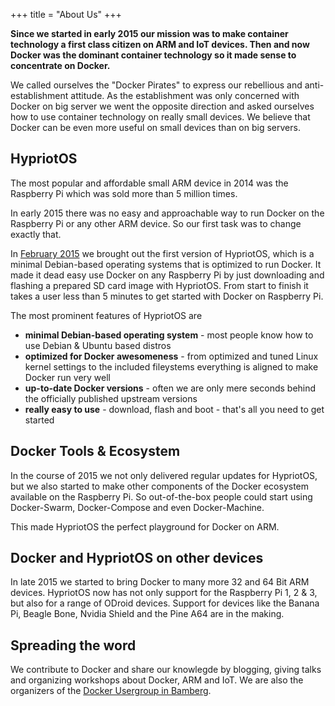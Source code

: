 +++
title = "About Us"
+++

__Since we started in early 2015 our mission was to make container technology a first class citizen on ARM and IoT devices.
Then and now Docker was the dominant container technology so it made sense to concentrate on Docker.__

We called ourselves the "Docker Pirates" to express our rebellious and anti-establishment attitude.
As the establishment was only concerned with Docker on big server we went the opposite direction and asked ourselves how to use container technology on really small devices.
We believe that Docker can be even more useful on small devices than on big servers.

## HypriotOS
The most popular and affordable small ARM device in 2014 was the Raspberry Pi which was sold more than 5 million times.

In early 2015 there was no easy and approachable way to run Docker on the Raspberry Pi or any other ARM device.
So our first task was to change exactly that.

In [February 2015](/post/kick-ass-raspberry-pi-2-having-a-forbidden-love-affair-with-docker-1-dot-4-1/) we brought out the first version of HypriotOS, which is a minimal Debian-based operating systems that is optimized to run Docker.
It made it dead easy use Docker on any Raspberry Pi by just downloading and flashing a prepared SD card image with HypriotOS.
From start to finish it takes a user less than 5 minutes to get started with Docker on Raspberry Pi.

The most prominent features of HypriotOS are

- __minimal Debian-based operating system__ - most people know how to use Debian & Ubuntu based distros
- __optimized for Docker awesomeness__ - from optimized and tuned Linux kernel settings to the included fileystems everything is aligned to make Docker run very well
- __up-to-date Docker versions__ - often we are only mere seconds behind the officially published upstream versions
- __really easy to use__ - download, flash and boot - that's all you need to get started

## Docker Tools & Ecosystem
In the course of 2015 we not only delivered regular updates for HypriotOS, but we also started to make other components of the Docker ecosystem available on the Raspberry Pi.
So out-of-the-box people could start using Docker-Swarm, Docker-Compose and even Docker-Machine.

This made HypriotOS the perfect playground for Docker on ARM.

## Docker and HypriotOS on other devices
In late 2015 we started to bring Docker to many more 32 and 64 Bit ARM devices. HypriotOS now has not only support for the Raspberry Pi 1, 2 & 3, but also for a range of ODroid devices.
Support for devices like the Banana Pi, Beagle Bone, Nvidia Shield and the Pine A64 are in the making.

## Spreading the word
We contribute to Docker and share our knowlegde by blogging, giving talks and organizing workshops about Docker, ARM and IoT.
We are also the organizers of the [Docker Usergroup in Bamberg](http://www.meetup.com/de-DE/Docker-Bamberg/).
